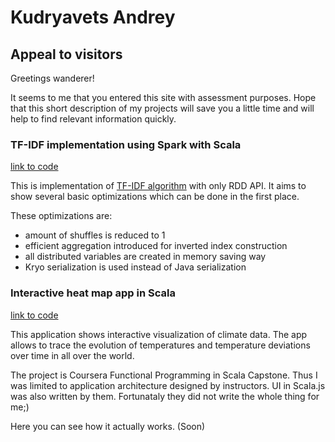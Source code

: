 # Kudryavets Andrey

## Appeal to visitors
Greetings wanderer! 

It seems to me that you entered this site with assessment purposes. Hope that this short description of my projects will save you a little time and will help to find relevant information quickly.


### TF-IDF implementation using Spark with Scala 
[link to code](https://github.com/Kudryavets/tf-idf-spark-scala)

This is implementation of [TF-IDF algorithm](https://en.wikipedia.org/wiki/Tf%E2%80%93idf) with only RDD API. It aims to show several basic optimizations which can be done in the first place. 

These optimizations are:
* amount of shuffles is reduced to 1
* efficient aggregation introduced for inverted index construction
* all distributed variables are created in memory saving way
* Kryo serialization is used instead of Java serialization


### Interactive heat map app in Scala
[link to code](https://github.com/Kudryavets/interactive-heat-map-app-scala)

This application shows interactive visualization of climate data. The app allows to trace the evolution of temperatures and temperature deviations over time in all over the world. 

The project is Coursera Functional Programming in Scala Capstone. Thus I was limited to application architecture designed by instructors. UI in Scala.js was also written by them. Fortunataly they did not write the whole thing for me;)

Here you can see how it actually works. (Soon)


###
